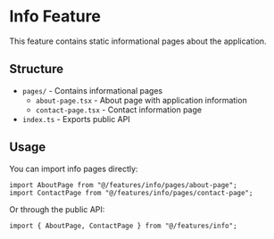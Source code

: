 # Info Feature

This feature contains static informational pages about the application.

## Structure

- `pages/` - Contains informational pages
  - `about-page.tsx` - About page with application information
  - `contact-page.tsx` - Contact information page
- `index.ts` - Exports public API

## Usage

You can import info pages directly:

```tsx
import AboutPage from "@/features/info/pages/about-page";
import ContactPage from "@/features/info/pages/contact-page";
```

Or through the public API:

```tsx
import { AboutPage, ContactPage } from "@/features/info";
``` 